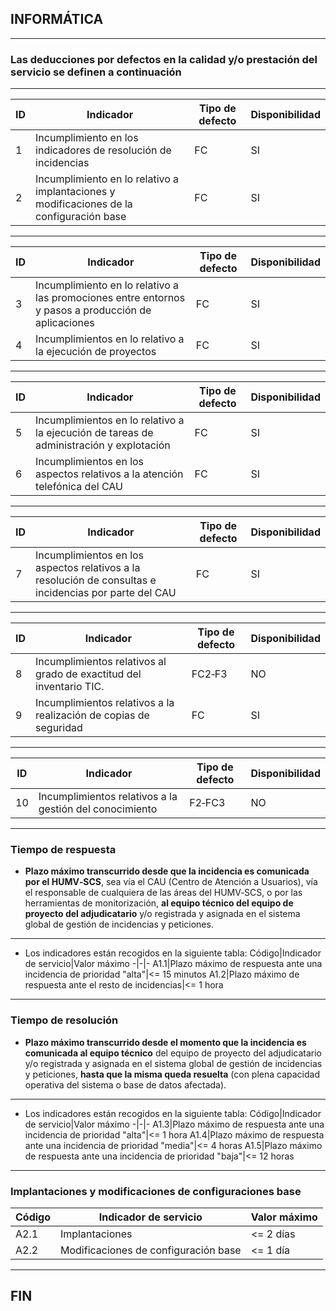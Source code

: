 ## **INFORMÁTICA**
---
### Las deducciones por defectos en la calidad y/o prestación del servicio se definen a continuación
---
ID|Indicador|Tipo de defecto|Disponibilidad
-|-|-|-
1|Incumplimiento en los indicadores de resolución de incidencias|FC|SI
2|Incumplimiento en lo relativo a implantaciones y modificaciones de la configuración base|FC|SI
---
ID|Indicador|Tipo de defecto|Disponibilidad
-|-|-|-
3|Incumplimiento en lo relativo a las promociones entre entornos y pasos a producción de aplicaciones|FC|SI
4|Incumplimientos en lo relativo a la ejecución de proyectos|FC|SI
---
ID|Indicador|Tipo de defecto|Disponibilidad
-|-|-|-
5|Incumplimientos en lo relativo a la ejecución de tareas de administración y explotación|FC|SI
6|Incumplimientos en los aspectos relativos a la atención telefónica del CAU|FC|SI
---
ID|Indicador|Tipo de defecto|Disponibilidad
-|-|-|-
7|Incumplimientos en los aspectos relativos a la resolución de consultas e incidencias por parte del CAU|FC|SI
---
ID|Indicador|Tipo de defecto|Disponibilidad
-|-|-|-
8|Incumplimientos relativos al grado de exactitud del inventario TIC.|FC2‐F3|NO
9|Incumplimientos relativos a la realización de copias de seguridad|FC|SI
---
ID|Indicador|Tipo de defecto|Disponibilidad
-|-|-|-
10|Incumplimientos relativos a la gestión del conocimiento|F2‐FC3|NO
---
### Tiempo de respuesta
- **Plazo máximo transcurrido desde que la incidencia es comunicada por el HUMV‐SCS**, sea vía el CAU (Centro de Atención a Usuarios), vía el responsable de cualquiera de las áreas del HUMV‐SCS, o por las herramientas de monitorización, **al equipo técnico del equipo de proyecto del adjudicatario** y/o registrada y asignada en el sistema global de gestión de incidencias y peticiones.
---
- Los indicadores están recogidos en la siguiente tabla:
Código|Indicador de servicio|Valor máximo
-|-|-
A1.1|Plazo máximo de respuesta ante una incidencia de prioridad "alta"|<= 15 minutos
A1.2|Plazo máximo de respuesta ante el resto de incidencias|<= 1 hora
---
### Tiempo de resolución
- **Plazo máximo transcurrido desde el momento que la incidencia es comunicada al equipo técnico** del equipo de proyecto del adjudicatario y/o registrada y asignada en el sistema global de gestión de incidencias y peticiones, **hasta que la misma queda resuelta** (con plena capacidad operativa del sistema o base de datos afectada).
---
- Los indicadores están recogidos en la siguiente tabla:
Código|Indicador de servicio|Valor máximo
-|-|-
A1.3|Plazo máximo de respuesta ante una incidencia de prioridad "alta"|<= 1 hora
A1.4|Plazo máximo de respuesta ante una incidencia de prioridad "media"|<= 4 horas
A1.5|Plazo máximo de respuesta ante una incidencia de prioridad "baja"|<= 12 horas
---
### Implantaciones y modificaciones de configuraciones base
Código|Indicador de servicio|Valor máximo
-|-|-
A2.1|Implantaciones|<= 2 días
A2.2|Modificaciones de configuración base|<= 1 día
---
## **FIN**